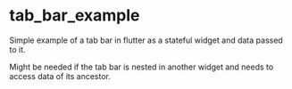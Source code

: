 # tab_bar_example

Simple example of a tab bar in flutter as a stateful widget and data passed to it.

Might be needed if the tab bar is nested in another widget and needs to access data of its ancestor.
